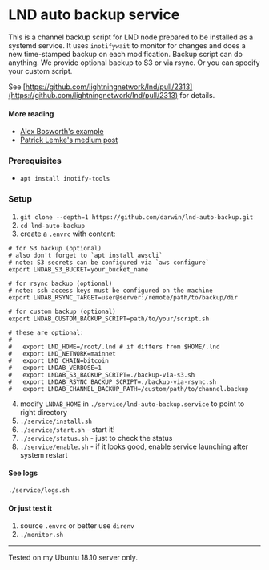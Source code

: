 # LND auto backup service

This is a channel backup script for LND node prepared to be installed as a systemd service. 
It uses `inotifywait` to monitor for changes and does a new time-stamped backup on each modification.
Backup script can do anything. We provide optional backup to S3 or via rsync. Or you can specify your custom script.

See [https://github.com/lightningnetwork/lnd/pull/2313](https://github.com/lightningnetwork/lnd/pull/2313) for details.

#### More reading

* [Alex Bosworth's example](https://twitter.com/alexbosworth/status/1114650312592072704)
* [Patrick Lemke's medium post](https://medium.com/@patricklemke95/how-to-backup-your-lightning-network-channels-170c995c157b)

### Prerequisites

* `apt install inotify-tools`

### Setup

1. `git clone --depth=1 https://github.com/darwin/lnd-auto-backup.git` 
2. `cd lnd-auto-backup`
3. create a `.envrc` with content:

```
# for S3 backup (optional)
# also don't forget to `apt install awscli`
# note: S3 secrets can be configured via `aws configure`
export LNDAB_S3_BUCKET=your_bucket_name 

# for rsync backup (optional)
# note: ssh access keys must be configured on the machine
export LNDAB_RSYNC_TARGET=user@server:/remote/path/to/backup/dir

# for custom backup (optional)
export LNDAB_CUSTOM_BACKUP_SCRIPT=path/to/your/script.sh 

# these are optional:
#
#   export LND_HOME=/root/.lnd # if differs from $HOME/.lnd
#   export LND_NETWORK=mainnet
#   export LND_CHAIN=bitcoin
#   export LNDAB_VERBOSE=1
#   export LNDAB_S3_BACKUP_SCRIPT=./backup-via-s3.sh
#   export LNDAB_RSYNC_BACKUP_SCRIPT=./backup-via-rsync.sh
#   export LNDAB_CHANNEL_BACKUP_PATH=/custom/path/to/channel.backup
```
4. modify `LNDAB_HOME` in `./service/lnd-auto-backup.service` to point to right directory
5. `./service/install.sh`
6. `./service/start.sh` - start it!
7. `./service/status.sh` - just to check the status 
8. `./service/enable.sh` - if it looks good, enable service launching after system restart

#### See logs

`./service/logs.sh`

#### Or just test it

1. source `.envrc` or better use `direnv`
2. `./monitor.sh`

---

Tested on my Ubuntu 18.10 server only.
